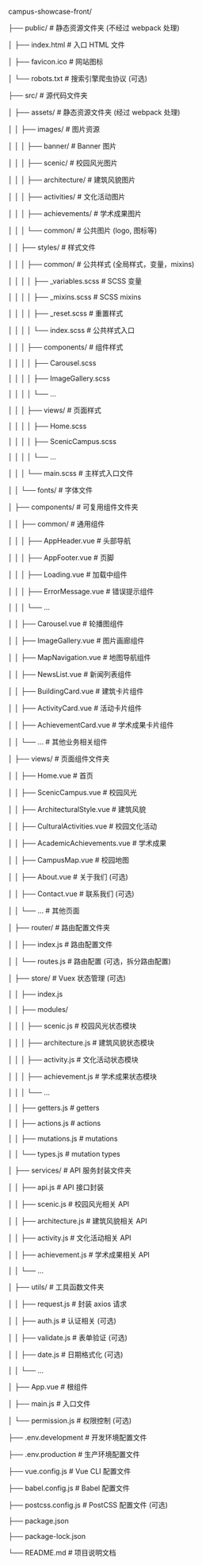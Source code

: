 campus-showcase-front/

├── public/            # 静态资源文件夹 (不经过 webpack 处理)

│  ├── index.html         # 入口 HTML 文件

│  ├── favicon.ico        # 网站图标

│  └── robots.txt        # 搜索引擎爬虫协议 (可选)

├── src/              # 源代码文件夹

│  ├── assets/          # 静态资源文件夹 (经过 webpack 处理)

│  │  ├── images/        # 图片资源

│  │  │  ├── banner/      # Banner 图片

│  │  │  ├── scenic/      # 校园风光图片

│  │  │  ├── architecture/   # 建筑风貌图片

│  │  │  ├── activities/    # 文化活动图片

│  │  │  ├── achievements/   # 学术成果图片

│  │  │  └── common/      # 公共图片 (logo, 图标等)

│  │  ├── styles/        # 样式文件

│  │  │  ├── common/      # 公共样式 (全局样式，变量，mixins)

│  │  │  │  ├── _variables.scss # SCSS 变量

│  │  │  │  ├── _mixins.scss   # SCSS mixins

│  │  │  │  ├── _reset.scss   # 重置样式

│  │  │  │  └── index.scss    # 公共样式入口

│  │  │  ├── components/    # 组件样式

│  │  │  │  ├── Carousel.scss

│  │  │  │  ├── ImageGallery.scss

│  │  │  │  └── ...

│  │  │  ├── views/       # 页面样式

│  │  │  │  ├── Home.scss

│  │  │  │  ├── ScenicCampus.scss

│  │  │  │  └── ...

│  │  │  └── main.scss     # 主样式入口文件

│  │  └── fonts/        # 字体文件

│  ├── components/        # 可复用组件文件夹

│  │  ├── common/        # 通用组件

│  │  │  ├── AppHeader.vue   # 头部导航

│  │  │  ├── AppFooter.vue   # 页脚

│  │  │  ├── Loading.vue    # 加载中组件

│  │  │  ├── ErrorMessage.vue  # 错误提示组件

│  │  │  └── ...

│  │  ├── Carousel.vue      # 轮播图组件

│  │  ├── ImageGallery.vue    # 图片画廊组件

│  │  ├── MapNavigation.vue   # 地图导航组件

│  │  ├── NewsList.vue      # 新闻列表组件

│  │  ├── BuildingCard.vue    # 建筑卡片组件

│  │  ├── ActivityCard.vue    # 活动卡片组件

│  │  ├── AchievementCard.vue  # 学术成果卡片组件

│  │  └── ...          # 其他业务相关组件

│  ├── views/          # 页面组件文件夹

│  │  ├── Home.vue        # 首页

│  │  ├── ScenicCampus.vue    # 校园风光

│  │  ├── ArchitecturalStyle.vue  # 建筑风貌

│  │  ├── CulturalActivities.vue  # 校园文化活动

│  │  ├── AcademicAchievements.vue # 学术成果

│  │  ├── CampusMap.vue      # 校园地图

│  │  ├── About.vue        # 关于我们 (可选)

│  │  ├── Contact.vue       # 联系我们 (可选)

│  │  └── ...          # 其他页面

│  ├── router/          # 路由配置文件夹

│  │  ├── index.js       # 路由配置文件

│  │  └── routes.js       # 路由配置 (可选，拆分路由配置)

│  ├── store/           # Vuex 状态管理 (可选)

│  │  ├── index.js

│  │  ├── modules/

│  │  │  ├── scenic.js     # 校园风光状态模块

│  │  │  ├── architecture.js  # 建筑风貌状态模块

│  │  │  ├── activity.js    # 文化活动状态模块

│  │  │  ├── achievement.js   # 学术成果状态模块

│  │  │  └── ...

│  │  ├── getters.js       # getters

│  │  ├── actions.js       # actions

│  │  ├── mutations.js      # mutations

│  │  └── types.js        # mutation types

│  ├── services/         # API 服务封装文件夹

│  │  ├── api.js        # API 接口封装

│  │  ├── scenic.js       # 校园风光相关 API

│  │  ├── architecture.js    # 建筑风貌相关 API

│  │  ├── activity.js      # 文化活动相关 API

│  │  ├── achievement.js     # 学术成果相关 API

│  │  └── ...

│  ├── utils/          # 工具函数文件夹

│  │  ├── request.js      # 封装 axios 请求

│  │  ├── auth.js        # 认证相关 (可选)

│  │  ├── validate.js      # 表单验证 (可选)

│  │  ├── date.js        # 日期格式化 (可选)

│  │  └── ...

│  ├── App.vue         # 根组件

│  ├── main.js         # 入口文件

│  └── permission.js       # 权限控制 (可选)

├── .env.development       # 开发环境配置文件

├── .env.production        # 生产环境配置文件

├── vue.config.js         # Vue CLI 配置文件

├── babel.config.js        # Babel 配置文件

├── postcss.config.js       # PostCSS 配置文件 (可选)

├── package.json

├── package-lock.json

└── README.md           # 项目说明文档
